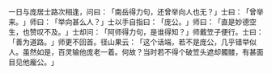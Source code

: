 一日与庞居士路次相逢，问曰：​「南岳得力句，还曾举向人也无？​」士曰：​「曾举来。​」师曰：​「举向甚么人？​」士以手自指曰：​「庞公。​」师曰：​「直是妙德空生，也赞叹不及。​」士却问：​「阿师得力句，是谁得知？​」师戴笠子便行。士曰：​「善为道路。​」师更不回首。径山果云：​「这个话端，若不是庞公，几乎错举似人。虽然如是，百灵输他庞老一着。何故？当时若不得个破笠头遮却髑髅，有甚面目见他龐公。​」